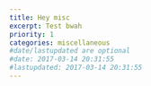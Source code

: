 ```yaml
---
title: Hey misc
excerpt: Test bwah
priority: 1
categories: miscellaneous
#date/lastupdated are optional
#date: 2017-03-14 20:31:55
#lastupdated: 2017-03-14 20:31:55
---
```

